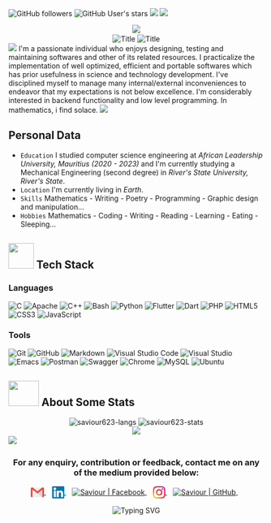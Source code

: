 <img alt="GitHub followers" src="https://img.shields.io/github/followers/saviour623?style=social">&nbsp;<img alt="GitHub User's stars" src="https://img.shields.io/github/stars/saviour623?style=social">&nbsp;<img src="https://komarev.com/ghpvc/?username=saviour623&color=447ff7&label=Visitor+count" />&nbsp;<img src="https://komarev.com/ghpvc/?username=saviour623&color=blue" />
<div align="center">
<img src="https://github.com/saviour623/saviour623/assets/106999975/ea1ea1e9-573e-4e9b-8312-e0bd9c770d4c" width=750em />
</div>
<div align="center">
  <img src="https://readme-typing-svg.herokuapp.com?font=Architects+Daughter&color=%FFBO40&size=50&center=true&vCenter=true&height=60&width=600&lines=Hello!!+I'm+Michael+Saviour;Welcome+to+my+profile!" alt="Title"></img>
<img src="https://readme-typing-svg.herokuapp.com?font=Architects+Daughter&color=%2338C2FF&size=50&center=true&vCenter=true&height=60&width=600&lines=So,+let+me+tell+you;a+little+about+my+self+%3C3" alt="Title"></img>
</div>
<img src="https://user-images.githubusercontent.com/73097560/115834477-dbab4500-a447-11eb-908a-139a6edaec5c.gif"></img> I'm a passionate individual who enjoys designing, testing and maintaining softwares and other of its related resources. I practicalize the implementation of well optimized, efficient and portable softwares which has prior usefulness in science and technology development.
I've disciplined myself to manage many internal/external inconveniences to endeavor that my expectations is not below excellence.
I'm considerably interested in backend functionality and low level programming. In mathematics, i find solace.
<img src="https://user-images.githubusercontent.com/73097560/115834477-dbab4500-a447-11eb-908a-139a6edaec5c.gif"></img>

## Personal Data
* ```Education``` I studied computer science engineering at *African Leadership University, Mauritius (2020 - 2023)* and I'm currently studying a Mechanical Engineering (second degree) in *River's State University, River's State*.
* ```Location``` I'm currently living in *Earth*.
* ```Skills``` Mathematics - Writing - Poetry - Programming - Graphic design and manipulation...
* ```Hobbies``` Mathematics - Coding - Writing - Reading - Learning - Eating - Sleeping...

## <img src="https://media2.giphy.com/media/QssGEmpkyEOhBCb7e1/giphy.gif?cid=ecf05e47a0n3gi1bfqntqmob8g9aid1oyj2wr3ds3mg700bl&rid=giphy.gif" width="50px" height="50px"> Tech Stack
### Languages
![C](https://img.shields.io/badge/c-%2300599C.svg?style=for-the-badge&logo=c&logoColor=white) ![Apache](https://img.shields.io/badge/apache-%23D42029.svg?style=for-the-badge&logo=apache&logoColor=white) ![C++](https://img.shields.io/badge/C++-%236DB33F.svg?style=for-the-badge&logo=C++&logoColor=white) ![Bash](https://img.shields.io/badge/Bash-5C2D91?style=for-the-badge&logo=bash&logoColor=white) ![Python](https://img.shields.io/badge/Python-3776AB?style=for-the-badge&logo=python&logoColor=white) ![Flutter](https://img.shields.io/badge/Flutter-%2302569B.svg?style=for-the-badge&logo=Flutter&logoColor=white) ![Dart](https://img.shields.io/badge/dart-%230175C2.svg?style=for-the-badge&logo=dart&logoColor=white) ![PHP](https://img.shields.io/badge/php-%23777BB4.svg?style=for-the-badge&logo=php&logoColor=white)
![HTML5](https://img.shields.io/badge/html5-%23E34F26.svg?style=for-the-badge&logo=html5&logoColor=white) ![CSS3](https://img.shields.io/badge/css3-%231572B6.svg?style=for-the-badge&logo=css3&logoColor=white) ![JavaScript](https://img.shields.io/badge/javascript-%23323330.svg?style=for-the-badge&logo=javascript&logoColor=%23F7DF1E)
### Tools
![Git](https://img.shields.io/badge/git-%23F05033.svg?style=for-the-badge&logo=git&logoColor=white) ![GitHub](https://img.shields.io/badge/github-%23121011.svg?style=for-the-badge&logo=github&logoColor=white) ![Markdown](https://img.shields.io/badge/markdown-%23000000.svg?style=for-the-badge&logo=markdown&logoColor=white)
![Visual Studio Code](https://img.shields.io/badge/Visual%20Studio%20Code-0078d7.svg?style=for-the-badge&logo=visual-studio-code&logoColor=white) ![Visual Studio](https://img.shields.io/badge/Visual%20Studio-5C2D91.svg?style=for-the-badge&logo=visual-studio&logoColor=white) ![Emacs](https://img.shields.io/badge/Emacs-%237F5AB6.svg?&style=for-the-badge&logo=gnu-emacs&logoColor=white) ![Postman](https://img.shields.io/badge/Postman-FF6C37?style=for-the-badge&logo=postman&logoColor=white) ![Swagger](https://img.shields.io/badge/-Swagger-%23Clojure?style=for-the-badge&logo=swagger&logoColor=white)
![Chrome](https://img.shields.io/badge/Google_chrome-4285F4?style=for-the-badge&logo=Google-chrome&logoColor=white) ![MySQL](https://img.shields.io/badge/MySQL-005C84?style=for-the-badge&logo=mysql&logoColor=whitehttps://img.shields.io/badge/C-00599C?style=for-the-badge&logo=c&logoColor=white) ![Ubuntu](https://img.shields.io/badge/Ubuntu-E95420?style=for-the-badge&logo=ubuntu&logoColor=white)
## <img src="https://media0.giphy.com/media/cNZqrH5IzOG0xrlWks/giphy.gif?cid=ecf05e47map255q427en9uprqc1sb0unjq5k4fnqg5pmhhs4&rid=giphy.gif&ct=s" width="60px" height="50px"> About Some Stats
<div align="center">
<img height="150em" src="https://github-readme-stats.vercel.app/api/top-langs/?username=saviour623&layout=compact&show_icon=true&theme=algolia" alt="saviour623-langs"/> <img height="150em" src="https://github-readme-stats.vercel.app/api/?username=saviour623&layout=compact&show_icon=true&theme=algolia" alt="saviour623-stats"/>
</div>
<div align="center">
  <img src="http://github-readme-streak-stats.herokuapp.com?user=saviour623&theme=algolia&hide_border=true" />
  </div>
<img src="https://user-images.githubusercontent.com/73097560/115834477-dbab4500-a447-11eb-908a-139a6edaec5c.gif" />
<h3 align="center">For any enquiry, contribution or feedback, contact me on any of the medium provided below: </h3>
<div align="center">
 <a href="mailto:saviourme33@gmail.com" >
    <img align="center" alt="Saviour | Gmail" width="26px" src="https://github.com/SatYu26/SatYu26/blob/master/Assets/Gmail.svg" />
  </a> &nbsp;&nbsp;
  
  <a href="https://www.linkedin.com/" target="_blank">
    <img align="center" alt="Saviour | Linkedin" width="24px" src="https://github.com/SatYu26/SatYu26/blob/master/Assets/Linkedin.svg" />
  </a> &nbsp;&nbsp;
  
  <a href="https://www.facebook.com/mike/" target="_blank">
      <img align="center" alt="Saviour | Facebook" width="24px" src="https://upload.wikimedia.org/wikipedia/en/thumb/0/04/Facebook_f_logo_%282021%29.svg/100px-Facebook_f_logo_%282021%29.svg.png" />
  </a> &nbsp;&nbsp;
  
  <a href="https://www.instagram.com/" target="_blank">
    <img align="center" alt="Saviour| Instagram" width="24px" src="https://github.com/SatYu26/SatYu26/blob/master/Assets/Instagram.svg" />
  </a> &nbsp;&nbsp;
  
  <a href="https://profile-summary-for-github.herokuapp.com/user/saviour623" target="_blank">
    <img align="center" alt="Saviour | GitHub" width="26px" src="https://upload.wikimedia.org/wikipedia/commons/thumb/a/ae/Github-desktop-logo-symbol.svg/1024px-Github-desktop-logo-symbol.svg.png" />
  </a> &nbsp;&nbsp;
<p></p>
<img src="https://readme-typing-svg.herokuapp.com?font=Monospace&duration=3000&pause=100&center=true&repeat=true&width=450&lines=Before+you+go%2C+remember%2C+%22simplicity%2C;carried+to+the+extreme%2C+++becomes+;elegance.%E2%80%9D+%E2%80%94+Jon+Franklin+;Thanks+for+visiting+my+profile.+Bye!!" alt="Typing SVG" /></a>
  </div>
